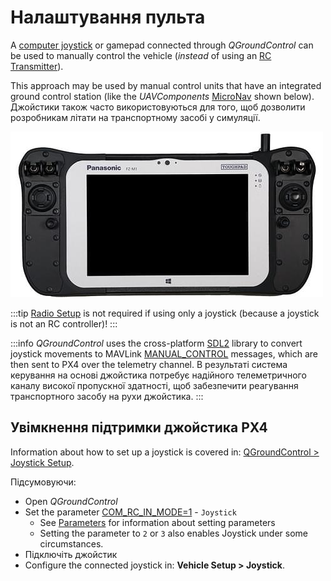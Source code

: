 # Налаштування пульта

A [computer joystick](https://en.wikipedia.org/wiki/Joystick) or gamepad connected through _QGroundControl_ can be used to manually control the vehicle (_instead_ of using an [RC Transmitter](../config/radio.md)).

This approach may be used by manual control units that have an integrated ground control station (like the _UAVComponents_ [MicroNav](https://www.uxvtechnologies.com/ground-control-stations/micronav) shown below).
Джойстики також часто використовуються для того, щоб дозволити розробникам літати на транспортному засобі у симуляції.

![Joystick MicroNav](../../assets/peripherals/joystick/micronav.jpg)

:::tip
[Radio Setup](../config/radio.md) is not required if using only a joystick (because a joystick is not an RC controller)!
:::

:::info
_QGroundControl_ uses the cross-platform [SDL2](https://www.libsdl.org/index.php) library to convert joystick movements to MAVLink [MANUAL_CONTROL](https://mavlink.io/en/messages/common.html#MANUAL_CONTROL) messages, which are then sent to PX4 over the telemetry channel.
В результаті система керування на основі джойстика потребує надійного телеметричного каналу високої пропускної здатності, щоб забезпечити реагування транспортного засобу на рухи джойстика.
:::

## Увімкнення підтримки джойстика PX4

Information about how to set up a joystick is covered in: [QGroundControl > Joystick Setup](https://docs.qgroundcontrol.com/master/en/qgc-user-guide/setup_view/joystick.html).

Підсумовуючи:

- Open _QGroundControl_
- Set the parameter [COM_RC_IN_MODE=1](../advanced_config/parameter_reference.md#COM_RC_IN_MODE) - `Joystick`
  - See [Parameters](https://docs.qgroundcontrol.com/master/en/qgc-user-guide/setup_view/parameters.html) for information about setting parameters
  - Setting the parameter to `2` or `3` also enables Joystick under some circumstances.
- Підключіть джойстик
- Configure the connected joystick in: **Vehicle Setup > Joystick**.
